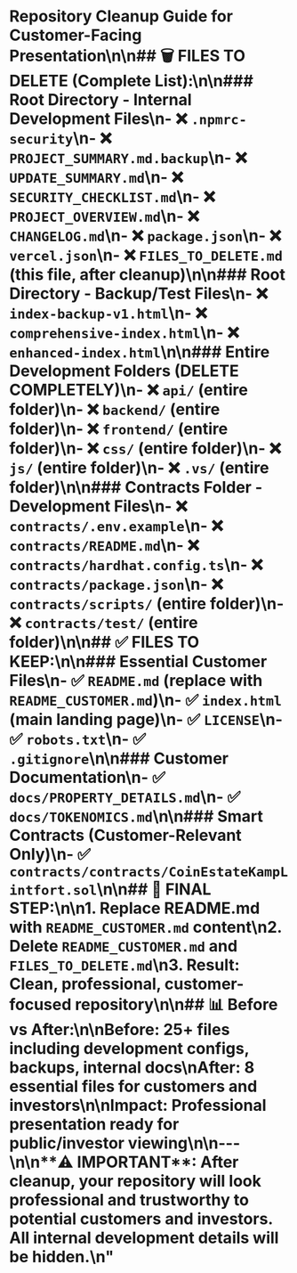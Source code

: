 # Repository Cleanup Guide for Customer-Facing Presentation\n\n## 🗑️ **FILES TO DELETE (Complete List):**\n\n### **Root Directory - Internal Development Files**\n- ❌ `.npmrc-security`\n- ❌ `PROJECT_SUMMARY.md.backup`\n- ❌ `UPDATE_SUMMARY.md`\n- ❌ `SECURITY_CHECKLIST.md`\n- ❌ `PROJECT_OVERVIEW.md`\n- ❌ `CHANGELOG.md`\n- ❌ `package.json`\n- ❌ `vercel.json`\n- ❌ `FILES_TO_DELETE.md` (this file, after cleanup)\n\n### **Root Directory - Backup/Test Files**\n- ❌ `index-backup-v1.html`\n- ❌ `comprehensive-index.html`\n- ❌ `enhanced-index.html`\n\n### **Entire Development Folders (DELETE COMPLETELY)**\n- ❌ `api/` (entire folder)\n- ❌ `backend/` (entire folder)\n- ❌ `frontend/` (entire folder)\n- ❌ `css/` (entire folder)\n- ❌ `js/` (entire folder)\n- ❌ `.vs/` (entire folder)\n\n### **Contracts Folder - Development Files**\n- ❌ `contracts/.env.example`\n- ❌ `contracts/README.md`\n- ❌ `contracts/hardhat.config.ts`\n- ❌ `contracts/package.json`\n- ❌ `contracts/scripts/` (entire folder)\n- ❌ `contracts/test/` (entire folder)\n\n## ✅ **FILES TO KEEP:**\n\n### **Essential Customer Files**\n- ✅ `README.md` (replace with `README_CUSTOMER.md`)\n- ✅ `index.html` (main landing page)\n- ✅ `LICENSE`\n- ✅ `robots.txt`\n- ✅ `.gitignore`\n\n### **Customer Documentation**\n- ✅ `docs/PROPERTY_DETAILS.md`\n- ✅ `docs/TOKENOMICS.md`\n\n### **Smart Contracts (Customer-Relevant Only)**\n- ✅ `contracts/contracts/CoinEstateKampLintfort.sol`\n\n## 🎯 **FINAL STEP:**\n\n1. **Replace README.md** with `README_CUSTOMER.md` content\n2. **Delete** `README_CUSTOMER.md` and `FILES_TO_DELETE.md`\n3. **Result**: Clean, professional, customer-focused repository\n\n## 📊 **Before vs After:**\n\n**Before**: 25+ files including development configs, backups, internal docs\n**After**: 8 essential files for customers and investors\n\n**Impact**: Professional presentation ready for public/investor viewing\n\n---\n\n**⚠️ IMPORTANT**: After cleanup, your repository will look professional and trustworthy to potential customers and investors. All internal development details will be hidden.\n"